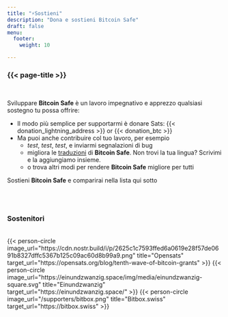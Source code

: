 ```yaml
---
title: "⚡Sostieni"
description: "Dona e sostieni Bitcoin Safe"
draft: false
menu:
  footer:
    weight: 10 

---
```


### {{< page-title >}} 


<br>

Sviluppare **Bitcoin Safe** è un lavoro impegnativo e apprezzo qualsiasi sostegno tu possa offrire:
- Il modo più semplice per supportarmi è donare Sats: {{< donation_lightning_address >}}  or {{< donation_btc >}}
- Ma puoi anche contribuire col tuo lavoro, per esempio
  -   *test*, *test*, *test*, e inviarmi segnalazioni di bug
  - migliora le [traduzioni](https://hosted.weblate.org/engage/bitcoin-safe/) di **Bitcoin Safe**. Non trovi la tua lingua? Scrivimi e la aggiungiamo insieme.
  -  o trova altri modi per rendere **Bitcoin Safe** migliore per tutti

Sostieni **Bitcoin Safe** e comparirai nella lista qui sotto

<br>
<br>

### Sostenitori

<br> 
 

<div class="row">
  {{< person-circle image_url="https://cdn.nostr.build/i/p/2625c1c7593ffed6a0619e28f57de0691b8327dffc5367b125c09ac60d8b99a9.png" title="Opensats" target_url="https://opensats.org/blog/tenth-wave-of-bitcoin-grants" >}}
  {{< person-circle image_url="https://einundzwanzig.space/img/media/einundzwanzig-square.svg" title="Einundzwanzig" target_url="https://einundzwanzig.space/" >}}
  {{< person-circle image_url="/supporters/bitbox.png" title="Bitbox.swiss" target_url="https://bitbox.swiss" >}}



</div>